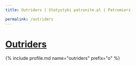 ```yaml
---
title: Outriders | Statystyki patronite.pl | Patromierz

permalink: /outriders
---
```


# [Outriders](https://patronite.pl/outriders)

{% include profile.md name="outriders" prefix="o" %}
